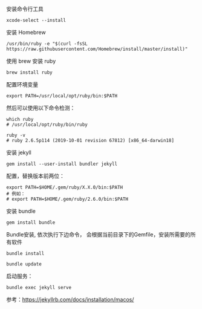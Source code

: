 安装命令行工具

```
xcode-select --install
```

安装 Homebrew

```
/usr/bin/ruby -e "$(curl -fsSL https://raw.githubusercontent.com/Homebrew/install/master/install)"
```

使用 brew 安装 ruby

```
brew install ruby
```

配置环境变量

```
export PATH=/usr/local/opt/ruby/bin:$PATH
```

然后可以使用以下命令检测：

```
which ruby
# /usr/local/opt/ruby/bin/ruby

ruby -v
# ruby 2.6.5p114 (2019-10-01 revision 67812) [x86_64-darwin18]
```

安装 jekyll

```
gem install --user-install bundler jekyll
```

配置，替换版本前两位：

```
export PATH=$HOME/.gem/ruby/X.X.0/bin:$PATH
# 例如：
# export PATH=$HOME/.gem/ruby/2.6.0/bin:$PATH
```

安装 bundle 

```
gem install bundle
```

Bundle安装, 依次执行下边命令， 会根据当前目录下的Gemfile，安装所需要的所有软件

```
bundle install

bundle update
```

启动服务：

```
bundle exec jekyll serve
```

参考：https://jekyllrb.com/docs/installation/macos/